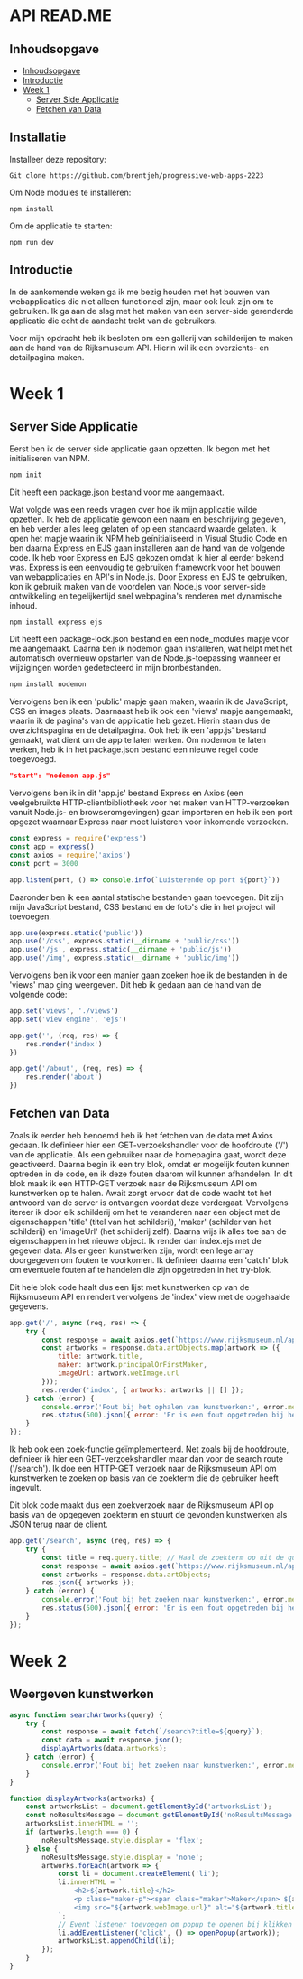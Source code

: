 # API READ.ME

## Inhoudsopgave <a name="inhouds-opgave"></a>
- [Inhoudsopgave](#inhoudsopgave)
- [Introductie](#introductie)
- [Week 1](#week-1)
  - [Server Side Applicatie](#server-side-applicatie)
  - [Fetchen van Data](#fetchen-van-data)

## Installatie

Installeer deze repository: 
```
Git clone https://github.com/brentjeh/progressive-web-apps-2223
```

Om Node modules te installeren:
```
npm install
```

Om de applicatie te starten:
```
npm run dev
```

## Introductie
In de aankomende weken ga ik me bezig houden met het bouwen van webapplicaties die niet alleen functioneel zijn, maar ook leuk zijn om te gebruiken. Ik ga aan de slag met het maken van een server-side gerenderde applicatie die echt de aandacht trekt van de gebruikers.

Voor mijn opdracht heb ik besloten om een gallerij van schilderijen te maken aan de hand van de Rijksmuseum API. Hierin wil ik een overzichts- en detailpagina maken. 

# Week 1

## Server Side Applicatie
Eerst ben ik de server side applicatie gaan opzetten. Ik begon met het initialiseren van NPM. 

```js
npm init
```

Dit heeft een package.json bestand voor me aangemaakt.

Wat volgde was een reeds vragen over hoe ik mijn applicatie wilde opzetten. Ik heb de applicatie gewoon een naam en beschrijving gegeven, en heb verder alles leeg gelaten of op een standaard waarde gelaten. Ik open het mapje waarin ik NPM heb geïnitialiseerd in Visual Studio Code en ben daarna Express en EJS gaan installeren aan de hand van de volgende code. Ik heb voor Express en EJS gekozen omdat ik hier al eerder bekend was. Express is een eenvoudig te gebruiken framework voor het bouwen van webapplicaties en API's in Node.js. Door Express en EJS te gebruiken, kon ik gebruik maken van de voordelen van Node.js voor server-side ontwikkeling en tegelijkertijd snel webpagina's renderen met dynamische inhoud. 

```js
npm install express ejs
```

Dit heeft een package-lock.json bestand en een node_modules mapje voor me aangemaakt. Daarna ben ik nodemon gaan installeren, wat helpt met het automatisch overnieuw opstarten van de Node.js-toepassing wanneer er wijzigingen worden gedetecteerd in mijn bronbestanden. 

```js
npm install nodemon
```

Vervolgens ben ik een 'public' mapje gaan maken, waarin ik de JavaScript, CSS en images plaats. Daarnaast heb ik ook een 'views' mapje aangemaakt, waarin ik de pagina's van de applicatie heb gezet. Hierin staan dus de overzichtspagina en de detailpagina. Ook heb ik een 'app.js' bestand gemaakt, wat dient om de app te laten werken. Om nodemon te laten werken, heb ik in het package.json bestand een nieuwe regel code toegevoegd.

```json
"start": "nodemon app.js"
```

Vervolgens ben ik in dit 'app.js' bestand Express en Axios (een veelgebruikte HTTP-clientbibliotheek voor het maken van HTTP-verzoeken vanuit Node.js- en browseromgevingen) gaan importeren en heb ik een port opgezet waarnaar Express naar moet luisteren voor inkomende verzoeken. 

```js
const express = require('express')
const app = express()
const axios = require('axios')
const port = 3000

app.listen(port, () => console.info(`Luisterende op port ${port}`))
```

Daaronder ben ik een aantal statische bestanden gaan toevoegen. Dit zijn mijn JavaScript bestand, CSS bestand en de foto's die in het project wil toevoegen. 

```js
app.use(express.static('public'))
app.use('/css', express.static(__dirname + 'public/css'))
app.use('/js', express.static(__dirname + 'public/js'))
app.use('/img', express.static(__dirname + 'public/img'))
```

Vervolgens ben ik voor een manier gaan zoeken hoe ik de bestanden in de 'views' map ging weergeven. Dit heb ik gedaan aan de hand van de volgende code:

```js
app.set('views', './views')
app.set('view engine', 'ejs')

app.get('', (req, res) => {
    res.render('index')
})

app.get('/about', (req, res) => {
    res.render('about')
})
```

## Fetchen van Data

Zoals ik eerder heb benoemd heb ik het fetchen van de data met Axios gedaan. Ik definieer hier een GET-verzoekshandler voor de hoofdroute ('/') van de applicatie. Als een gebruiker naar de homepagina gaat, wordt deze geactiveerd. Daarna begin ik een try blok, omdat er mogelijk fouten kunnen optreden in de code, en ik deze fouten daarom wil kunnen afhandelen. In dit blok maak ik een HTTP-GET verzoek naar de Rijksmuseum API om kunstwerken op te halen. Await zorgt ervoor dat de code wacht tot het antwoord van de server is ontvangen voordat deze verdergaat. Vervolgens itereer ik door elk schilderij om het te veranderen naar een object met de eigenschappen 'title' (titel van het schilderij), 'maker' (schilder van het schilderij) en 'imageUrl' (het schilderij zelf). Daarna wijs ik alles toe aan de eigenschappen in het nieuwe object. Ik render dan index.ejs met de gegeven data. Als er geen kunstwerken zijn, wordt een lege array doorgegeven om fouten te voorkomen. Ik definieer daarna een 'catch' blok om eventuele fouten af te handelen die zijn opgetreden in het try-blok. 

Dit hele blok code haalt dus een lijst met kunstwerken op van de Rijksmuseum API en rendert vervolgens de 'index' view met de opgehaalde gegevens.

```js
app.get('/', async (req, res) => {
    try {
        const response = await axios.get(`https://www.rijksmuseum.nl/api/nl/collection?key=${rijksmuseumApiKey}&type=schilderij&ps=20`);
        const artworks = response.data.artObjects.map(artwork => ({
            title: artwork.title,
            maker: artwork.principalOrFirstMaker,
            imageUrl: artwork.webImage.url
        }));
        res.render('index', { artworks: artworks || [] });
    } catch (error) {
        console.error('Fout bij het ophalen van kunstwerken:', error.message);
        res.status(500).json({ error: 'Er is een fout opgetreden bij het ophalen van de kunstwerken' });
    }
}); 
```

Ik heb ook een zoek-functie geïmplementeerd. Net zoals bij de hoofdroute, definieer ik hier een GET-verzoekshandler maar dan voor de search route ('/search'). Ik doe een HTTP-GET verzoek naar de Rijksmuseum API om kunstwerken te zoeken op basis van de zoekterm die de gebruiker heeft ingevult.

Dit blok code maakt dus een zoekverzoek naar de Rijksmuseum API op basis van de opgegeven zoekterm en stuurt de gevonden kunstwerken als JSON terug naar de client.

```js
app.get('/search', async (req, res) => {
    try {
        const title = req.query.title; // Haal de zoekterm op uit de query
        const response = await axios.get(`https://www.rijksmuseum.nl/api/nl/collection?key=${rijksmuseumApiKey}&q=${title}&type=schilderij`);
        const artworks = response.data.artObjects;  
        res.json({ artworks });
    } catch (error) {
        console.error('Fout bij het zoeken naar kunstwerken:', error.message);
        res.status(500).json({ error: 'Er is een fout opgetreden bij het zoeken naar de kunstwerken' });
    }
});
```

# Week 2

## Weergeven kunstwerken



```js
async function searchArtworks(query) {
    try {
        const response = await fetch(`/search?title=${query}`);
        const data = await response.json();
        displayArtworks(data.artworks);
    } catch (error) {
        console.error('Fout bij het zoeken naar kunstwerken:', error.message);
    }
}

function displayArtworks(artworks) {
    const artworksList = document.getElementById('artworksList');
    const noResultsMessage = document.getElementById('noResultsMessage');
    artworksList.innerHTML = '';
    if (artworks.length === 0) {
        noResultsMessage.style.display = 'flex';
    } else {
        noResultsMessage.style.display = 'none';
        artworks.forEach(artwork => {
            const li = document.createElement('li');
            li.innerHTML = `
                <h2>${artwork.title}</h2>
                <p class="maker-p"><span class="maker">Maker</span> ${artwork.principalOrFirstMaker}</p>
                <img src="${artwork.webImage.url}" alt="${artwork.title}">
            `;
            // Event listener toevoegen om popup te openen bij klikken op het kunstwerk
            li.addEventListener('click', () => openPopup(artwork));
            artworksList.appendChild(li);
        });
    }
}
```
